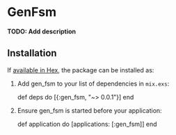 # GenFsm

**TODO: Add description**

## Installation

If [available in Hex](https://hex.pm/docs/publish), the package can be installed as:

  1. Add gen_fsm to your list of dependencies in `mix.exs`:

        def deps do
          [{:gen_fsm, "~> 0.0.1"}]
        end

  2. Ensure gen_fsm is started before your application:

        def application do
          [applications: [:gen_fsm]]
        end

